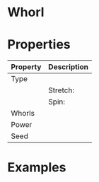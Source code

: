 # Whorl


# Properties


| Property | Description| 
| -------- | -----------|
| Type |  |
| | Stretch: <desc> |
| | Spin: <desc> |
| Whorls |  |
| Power |  |
| Seed |  |




# Examples
